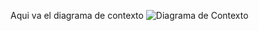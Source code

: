 Aqui va el diagrama de contexto
![Diagrama de Contexto](https://github.com/sebastianguerra/GRP-03-2024-PROYINF/assets/53586605/7cd661f3-4820-485a-b355-ae278db0f94b)
